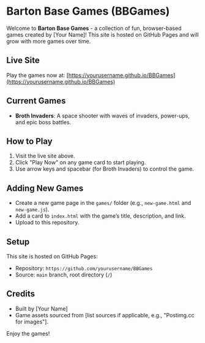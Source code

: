 # Barton Base Games (BBGames)

Welcome to **Barton Base Games** - a collection of fun, browser-based games created by [Your Name]! This site is hosted on GitHub Pages and will grow with more games over time.

## Live Site
Play the games now at: [https://yourusername.github.io/BBGames](https://yourusername.github.io/BBGames)

## Current Games
- **Broth Invaders**: A space shooter with waves of invaders, power-ups, and epic boss battles.

## How to Play
1. Visit the live site above.
2. Click "Play Now" on any game card to start playing.
3. Use arrow keys and spacebar (for Broth Invaders) to control the game.

## Adding New Games
- Create a new game page in the `games/` folder (e.g., `new-game.html` and `new-game.js`).
- Add a card to `index.html` with the game’s title, description, and link.
- Upload to this repository.

## Setup
This site is hosted on GitHub Pages:
- Repository: `https://github.com/yourusername/BBGames`
- Source: `main` branch, root directory (`/`)

## Credits
- Built by [Your Name]
- Game assets sourced from [list sources if applicable, e.g., "Postimg.cc for images"].

Enjoy the games!
